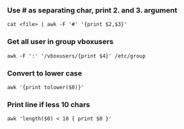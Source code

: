 ### Use # as separating char, print 2. and 3. argument
```
cat <file> | awk -F '#' '{print $2,$3}'
```

### Get all user in group vboxusers
```
awk -F ':' '/vboxusers/{print $4}' /etc/group
```

### Convert to lower case
```
awk '{print tolower($0)}'
```

### Print line if less 10 chars
```
awk 'length($0) < 10 { print $0 }'
```

